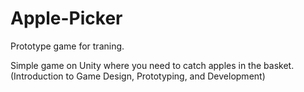 # Apple-Picker
Prototype game for traning.

Simple game on Unity where you need to catch apples in the basket.
(Introduction to Game Design, Prototyping, and Development)
